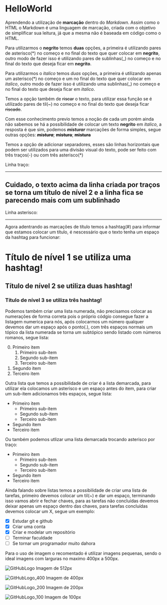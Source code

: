 # HelloWorld

Aprendendo a utilização de **marcação** dentro do _Markdown_.
Assim como o HTML o Markdown é uma linguagem de marcação, criada com o objetivo de simplificar sua leitura, já que a mesma não é baseada em código como o HTML.

Para utilizarmos o **negrito** temos **duas** opções, a primeira é utilizando pares de asterisco(\*) no começo e no final do texto que quer colocar em **negrito**, outro modo de fazer isso é utilizando pares de sublinhas(\_) no começo e no final do texto que deseja ficar em **negrito**.

Para utilizarmos o _italico_ temos _duas_ opções, a primeira é utilizando apenas um asterisco(\*) no começo e um no final do texto que quer colocar em *italico*, outro modo de fazer isso é utilizando uma sublinhas(\_) no começo e no final do texto que deseja ficar em _italico_.

Temos a opção também de ~~riscar~~ o texto, para utilizar essa função se é utilizado pares de til(~) no começo e no final do texto que deseja ficar ~~riscado~~.

Com esse conhecimento previo temos a noção de cada um porém ainda não sabemos se há a possíbilidade de colocar um texto **negrito** em _italico_, a resposta é que sim, podemos _**misturar**_ marcações de forma simples, segue outras opções: _~~**mistura**~~_; ~~**mistura**~~; ~~**mistura**~~

Temos a opção de adicionar separadores, esses são linhas horizontais que podem ser utilizados para uma divisão visual do texto, pode ser feito com três traços(-) ou com três asterisco(\*)

Linha traço:

---

## Cuidado, o texto acima da linha criada por traços se torna um título de nível 2 e a linha fica se parecendo mais com um sublinhado

Linha asterisco:

---

Agora adentrando as marcações de título temos a hashtag(#) para informar que estamos colocar um título, é nescessário que o texto tenha um espaço da hashtag para funcionar:

# Título de nível 1 se utiliza uma hashtag!

## Título de nível 2 se utiliza duas hashtag!

### Título de nível 3 se utiliza três hashtag!

Podemos também criar uma lista numerada, não precisamos colocar as numerações de forma correta pois o próprio códgio consegue fazer a listagem numerica para nós, após colocarmos um número qualquer devemos dar um espaço após o ponto(.), com três espaços normais um tópico da lista numerada se torna um subtópico sendo listado com números romanos, segue lista:

0. Primeiro item
   1. Primeiro sub-item
   1. Segundo sub-item
   1. Terceiro sub-item
0. Segundo item
0. Terceiro item

Outra lista que temos a possibilidade de criar é a lista demarcada, para utilizar ela colocamos um asterisco e um espaço antes do item, para criar um sub-item adicionamos três espaços, segue lista:

* Primeiro item
   * Primeiro sub-item
   * Segundo sub-item
   * Terceiro sub-item
* Segundo item
* Terceiro item

Ou também podemos utlizar uma lista demarcada trocando asterisco por traço:

- Primeiro item
   - Primeiro sub-item
   - Segundo sub-item
   - Terceiro sub-item
- Segundo item
- Terceiro item

Ainda falando sobre listas temos a possibilidade de criar uma lista de tarefas, primeiro devemos colocar um til(~) e dar um espaço, terminando isso vamos abrir e fechar chaves, para as tarefas não concluídas devemos deixar apenas um espaço dentro das chaves, para tarefas concluídas devemos colocar um X, segue um exemplo:

- [X] Estudar git e github
- [X] Criar uma conta
- [X] Criar e modelar um repositório
- [ ] Terminar faculdade
- [ ] Se tornar um programador muito dahora

Para o uso de imagem o recomentado é utilizar imagens pequenas, sendo o ideal imagens com larguras no maximo 400px a 500px.

![GitHubLogo](https://github.com/FelipeVandevelde/HelloWorld/assets/148922578/0b0387ce-a337-4927-899d-faf35810b261)
Imagem de 512px

![GitHubLogo_400](https://github.com/FelipeVandevelde/HelloWorld/assets/148922578/b681a721-df96-48f4-bdf7-5425866ced11)
Imagem de 400px

![GitHubLogo_200](https://github.com/FelipeVandevelde/HelloWorld/assets/148922578/387bf453-1562-4185-af7d-96ebe0d4eb71)
Imagem de 200px

![GitHubLogo_100](https://github.com/FelipeVandevelde/HelloWorld/assets/148922578/1570e651-47c0-44bd-99b1-536622b3d8a0)
Imagem de 100px